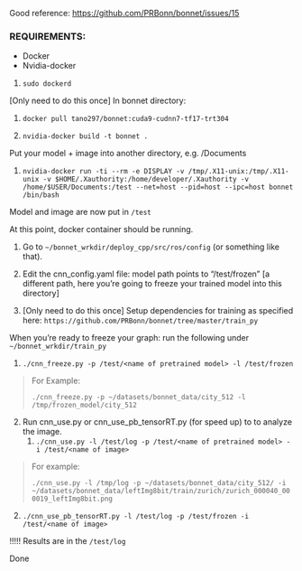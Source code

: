 ﻿Good reference: https://github.com/PRBonn/bonnet/issues/15


### REQUIREMENTS:
* Docker
* Nvidia-docker


1. `sudo dockerd`


[Only need to do this once] In bonnet directory: 

1. `docker pull tano297/bonnet:cuda9-cudnn7-tf17-trt304`

2. `nvidia-docker build -t bonnet .`

Put your model + image into another directory, e.g. /Documents

1. `nvidia-docker run -ti --rm -e DISPLAY -v /tmp/.X11-unix:/tmp/.X11-unix -v $HOME/.Xauthority:/home/developer/.Xauthority -v /home/$USER/Documents:/test --net=host --pid=host --ipc=host bonnet /bin/bash`

Model and image are now put in `/test`

At this point, docker container should be running.
1. Go to `~/bonnet_wrkdir/deploy_cpp/src/ros/config` (or something like that).

2. Edit the cnn_config.yaml file: model path points to “/test/frozen” [a different path, here you’re going to freeze your trained model into this directory]

3. [Only need to do this once] Setup dependencies for training as specified here:
`https://github.com/PRBonn/bonnet/tree/master/train_py`

When you’re ready to freeze your graph: run the following under `~/bonnet_wrkdir/train_py`

1. `./cnn_freeze.py -p /test/<name of pretrained model> -l /test/frozen`

> For Example:
> 
> `./cnn_freeze.py -p ~/datasets/bonnet_data/city_512 -l /tmp/frozen_model/city_512`

2. Run cnn_use.py or cnn_use_pb_tensorRT.py (for speed up) to to analyze the image.
   1. `./cnn_use.py -l /test/log -p /test/<name of pretrained model> -i /test/<name of image>`
   
 > For example: 
 >  
 > `./cnn_use.py -l /tmp/log -p ~/datasets/bonnet_data/city_512/ -i ~/datasets/bonnet_data/leftImg8bit/train/zurich/zurich_000040_000019_leftImg8bit.png`

   2. `./cnn_use_pb_tensorRT.py -l /test/log -p /test/frozen -i /test/<name of image>`


!!!!!
Results are in the `/test/log`

Done
